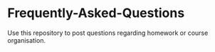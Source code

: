 # Frequently-Asked-Questions
Use this repository to post questions regarding homework or course organisation.
